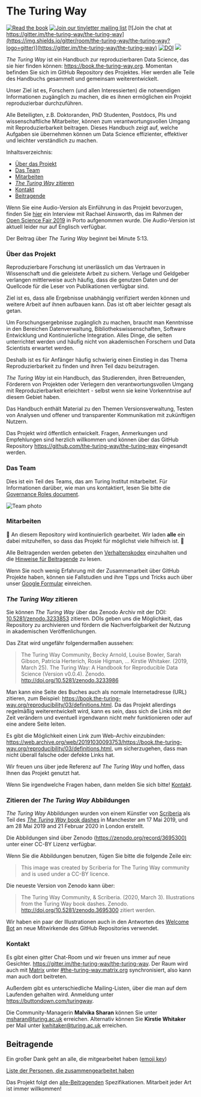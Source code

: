 # The Turing Way

[![Read the book](https://img.shields.io/badge/read-the%20book-blue.svg)](https://book.the-turing-way.org)
[![Join our tinyletter mailing list](https://img.shields.io/badge/receive-our%20newsletter%20❤%EF%B8%8F-blueviolet.svg)](https://buttondown.com/turingway)
[![Join the chat at https://gitter.im/the-turing-way/the-turing-way](https://img.shields.io/gitter/room/the-turing-way/the-turing-way?logo=gitter)](https://gitter.im/the-turing-way/the-turing-way)
[![DOI](https://zenodo.org/badge/DOI/10.5281/zenodo.3233853.svg)](https://doi.org/10.5281/zenodo.3233853)
[![](https://img.shields.io/static/v1?label=TuringWay&message=I%20want%20to%20contribute!&color=yellow&logo=data%3Aimage%2Fpng%3Bbase64%2CiVBORw0KGgoAAAANSUhEUgAAABAAAAAQCAYAAAAf8%2F9hAAACYklEQVQ4jXXTy09TQRTH8f5VPhI1xoVxYURNAFcmRleaGDdGXQlKAYkLUARNfICoScGKpTyE3t5bkKD2AUQepUXB0gcgLTalD9rema8LKRVrT3I2k%2Fl95kwyY6BMfQiFqHaoVDlUBoJBZJl9hn8XRsIhqh0abd55tnWdrBA8WfBSpakMhUqhXUCJhKl2aLR65%2FEtLeGc%2BYoy5aHf46bX7cThctK%2BAw2HQkVAW41wzqHRMjNNRteR%2BQzGjg5udZtQ47FiO50gdLZ1nVbvPNUOFSUSxnB4sJ%2F0TjCTTjHk%2BoJl%2BRtqPEaL6zMH79Rw0dyDVVURqRgyn0EkN8jkshwZGsBQodgQyQ2kyDPsce859drjdqLRKE0D%2FZhHR5F6DpHc2B3%2FjF3BcFqxARIpBXXmt9ii67vAYDhIr8fNx0UfE3OzzC0sIHIpxNYqSPEHqFBsiFQMkU3h8vs5%2FvABTeNje6BCj%2FxcwzLlIZHYROq5v4EoIr2JyCbJ57Kobjd3u7o41v4I68pyCfTGrhSvUKHYAJD5bcTWGjKbJJdO4A8E6JyexP4rWgK8Vkb2AjK7hcxnmZybxfF9kff%2BhZJQofvXwhg7O4vAfU2l79ME79xOrjY3c9ZYVzZs8nvZf6%2BRQCRCTgiODg1iCK6vc6WtjZM1tzlRW8sNa99%2Fx64fH%2BNAQz0un49nfh%2BVmspAcKX4lKWUbMbjXOg2cf3Vy%2BLIoRWqekxc7nhB6%2FQ0lZqKJRBAyjKfKZFIcKixgVPPn3LTamFfUyPne7qp1Oz0Bn4g5d7vVAIUamJ2FqPZzCW7gvlHabBQvwE2XnlAiFRrOwAAAABJRU5ErkJggg%3D%3D)](https://github.com/the-turing-way/the-turing-way/blob/main/CONTRIBUTING.md)

_The Turing Way_  ist ein Handbuch zur reproduzierbaren Data Science, das sie hier finden können: <https://book.the-turing-way.org>.
Momentan befinden Sie sich im GitHub Repository des Projektes. Hier werden
alle Teile des Handbuchs gesammelt und gemeinsam weiterentwickelt.

Unser Ziel ist es, Forschern (und allen Interessierten) die notwendigen Informationen zugänglich zu machen, die es ihnen ermöglichen ein Projekt reproduzierbar durchzuführen.

Alle Beteiligten, z.B. Doktoranden, PhD Studenten, Postdocs, PIs und wissenschaftliche Mitarbeiter, können zum verantwortungsvollen Umgang mit Reproduzierbarkeit beitragen. Dieses Handbuch zeigt auf, welche Aufgaben sie übernehmen können um Data Science effizienter, effektiver und leichter verständlich zu machen.

Inhaltsverzeichnis:

- [Über das Projekt](#über-das-projekt)
- [Das Team](#das-team)
- [Mitarbeiten](#mitarbeiten)
- [_The Turing Way_ zitieren](#the-turing-way-zitieren)
- [Kontakt](#kontakt)
- [Beitragende](#beitragende)

Wenn Sie eine Audio-Version als Einführung in das Projekt bevorzugen, finden
Sie [hier](https://orionopenscience.podbean.com/e/the-fair-is-in-town-figshare-the-turing-way-and-open-science-quest-at-the-osfair2019/) ein Interview mit Rachael Ainsworth, das im Rahmen der [Open Science Fair 2019](https://www.opensciencefair.eu/) in Porto aufgenommen wurde. Die Audio-Version ist aktuell leider nur auf Englisch verfügbar.

Der Beitrag über _The Turing Way_ beginnt bei Minute 5:13.

### Über das Projekt

Reproduzierbare Forschung ist unerlässlich um das Vertrauen in Wissenschaft
und die geleistete Arbeit zu sichern.
Verlage und Geldgeber verlangen mittlerweise auch häufig, dass die genutzen
Daten und der Quellcode für die Leser von Publikationen verfügbar sind.

Ziel ist es, dass alle Ergebnisse unabhängig verifiziert werden können
und weitere Arbeit auf ihnen aufbauen kann.
Das ist oft aber leichter gesagt als getan.

Um Forschungsergebnisse zugänglich zu machen, braucht man Kenntnisse in den Bereichen Datenverwaltung, Bibliothekswissenschaften, Software Entwicklung und Kontinuierliche Integration. Alles Dinge, die selten unterrichtet werden und häufig
nicht von akademischen Forschern und Data Scientists erwartet werden.

Deshalb ist es für Anfänger
häufig schwierig einen Einstieg in das Thema Reproduzierbarkeit zu finden und ihren Teil dazu beizutragen.

*The Turing Way* ist ein Handbuch, das Studierenden, ihren Betreuenden,
Förderern von Projekten oder Verlegern den verantwortungsvollen Umgang mit Reproduzierbarkeit erleichtert - selbst wenn sie keine Vorkenntnise auf diesem Gebiet haben.

Das Handbuch enthält Material zu den Themen Versionsverwaltung, Testen von Analysen und offener und transparenter Kommunikation mit zukünftigen Nutzern.

Das Projekt wird öffentlich entwickelt. Fragen, Anmerkungen und Empfehlungen
sind herzlich willkommen und können über das GitHub Repository <https://github.com/the-turing-way/the-turing-way> eingesandt werden.

### Das Team

Dies ist ein Teil des Teams, das am Turing Institut mitarbeitet.
Für Informationen darüber, wie man uns kontaktiert, lesen Sie bitte die [Governance Roles document](../GOVERNANCE_ROLES.md).

![Team photo](book/website/figures/TuringWayTeam.jpg)

### Mitarbeiten

:construction: An diesem Repository wird kontinuierlich gearbeitet. Wir laden **alle** ein dabei mitzuhelfen, so dass das Projekt für möglichst viele hilfreich ist.
:construction:

Alle Beitragenden werden gebeten den [Verhaltenskodex](CODE_OF_CONDUCT.md) einzuhalten und die [Hinweise für Beitragende](CONTRIBUTING.md) zu lesen.

Wenn Sie noch wenig Erfahrung mit der Zusammenarbeit über GitHub Projekte haben, können sie Fallstudien und ihre Tipps und Tricks auch über unser [Google Formular](https://goo.gl/forms/akFqZEIy2kxAjfZW2) einreichen.

### _The Turing Way_ zitieren

Sie können _The Turing Way_ über das Zenodo Archiv mit der DOI:
[10.5281/zenodo.3233853](https://doi.org/10.5281/zenodo.3233853) zitieren.
DOIs geben uns die Möglichkeit, das Repository zu archivieren und fördern die
Nachverfolgbarkeit der Nutzung in akademischen Veröffenlichungen.

Das Zitat wird ungefähr folgendermaßen aussehen:

> The Turing Way Community, Becky Arnold, Louise Bowler, Sarah Gibson, Patricia Herterich, Rosie Higman, … Kirstie Whitaker. (2019, March 25). The Turing Way: A Handbook for Reproducible Data Science (Version v0.0.4). Zenodo. <http://doi.org/10.5281/zenodo.3233986>

Man kann eine Seite des Buches auch als normale Internetadresse (URL) zitieren, zum Beispiel: <https://book.the-turing-way.org/reproducibility/03/definitions.html>. Da das Projekt allerdings regelmäßig weiterentwickelt wird, kann es sein, dass sich die Links mit der Zeit verändern und eventuell irgendwann nicht mehr funktionieren oder auf eine andere Seite leiten.

Es gibt die Möglichkeit einen Link zum Web-Archiv einzubinden: <https://web.archive.org/web/20191030093753/https://book.the-turing-way.org/reproducibility/03/definitions.html>, um sicherzugehen, dass man nicht überall falsche oder defekte Links hat.

Wir freuen uns über jede Referenz auf _The Turing Way_ und hoffen, dass Ihnen
das Projekt genutzt hat.

Wenn Sie irgendwelche Fragen haben, dann melden Sie sich bitte! [Kontakt](#kontakt).

### Zitieren der _The Turing Way_ Abbildungen

_The Turing Way_ Abbildungen wurden von einem Künstler von [Scriberia](https://www.scriberia.co.uk/) als Teil des [_The Turing Way_ book dashes](https://github.com/the-turing-way/the-turing-way/tree/main/workshops/book-dash) in Manchester am 17 Mai 2019, und am 28 Mai 2019 and 21 Februar 2020 in London erstellt.

Die Abbildungen sind über Zenodo ([https://zenodo.org/record/3695300)](https://zenodo.org/record/3695300) unter einer CC-BY Lizenz verfügbar.

Wenn Sie die Abbildungen benutzen, fügen Sie bitte die folgende Zeile ein:
> This image was created by Scriberia for The Turing Way community and is used under a CC-BY licence.

Die neueste Version von Zenodo kann über:
> The Turing Way Community, & Scriberia. (2020, March 3). Illustrations from the Turing Way book dashes. Zenodo. http://doi.org/10.5281/zenodo.3695300
zitiert werden.

Wir haben ein paar der Illustrationen auch in den Antworten des [Welcome Bot](https://github.com/apps/welcome) an neue Mitwirkende des GitHub Repositories verwendet.

### Kontakt

Es gibt einen gitter Chat-Room und wir freuen uns immer auf neue Gesichter. <https://gitter.im/the-turing-way/the-turing-way>.
Der Raum wird auch mit [Matrix](https://matrix.org) unter [#the-turing-way:matrix.org](https://riot.im/app/#/room/#the-turing-way:matrix.org) synchronisiert, also kann man auch dort beitreten.

Außerdem gibt es unterschiedliche Mailing-Listen, über die man auf dem
Laufenden gehalten wird.
Anmeldung unter <https://buttondown.com/turingway>.

Die Community-Managerin **Malvika Sharan** können Sie unter [msharan@turing.ac.uk](mailto:msharan@turing.ac.uk) erreichen.
Alternativ können Sie **Kirstie Whitaker** per Mail unter [kwhitaker@turing.ac.uk](mailto:kwhitaker@turing.ac.uk) erreichen.

## Beitragende

Ein großer Dank geht an alle, die mitgearbeitet haben ([emoji key](https://allcontributors.org/docs/en/emoji-key))

[Liste der Personen, die zusammengearbeitet haben](https://github.com/the-turing-way/the-turing-way#contributors)

Das Projekt folgt den [alle-Beitragenden](https://github.com/all-contributors/all-contributors) Spezifikationen.
Mitarbeit jeder Art ist immer willkommen!
